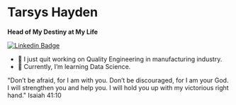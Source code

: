 # Tarsys Hayden

**Head of My Destiny at My Life**

[![Linkedin Badge](https://img.shields.io/badge/-Linkedin-blue?style=flat-square&logo=Linkedin&logoColor=white&link=https://www.linkedin.com/in/tarsyshayden/)](https://www.linkedin.com/in/tarsyshayden/)

- 🔭 I just quit working on Quality Engineering in manufacturing industry.
- 🌱 Currently, I’m learning Data Science.

"Don’t be afraid, for I am with you.
    Don’t be discouraged, for I am your God.
I will strengthen you and help you.
    I will hold you up with my victorious right hand."
Isaiah 41:10

<!--
**Tarsys-Hayden/Tarsys-Hayden** is a ✨ _special_ ✨ repository because its `README.md` (this file) appears on your GitHub profile.

Here are some ideas to get you started:

- 🔭 I’m currently working on ...
- 🌱 I’m currently learning ...
- 👯 I’m looking to collaborate on ...
- 🤔 I’m looking for help with ...
- 💬 Ask me about ...
- 📫 How to reach me: ...
- 😄 Pronouns: ...
- ⚡ Fun fact: ...
-->
